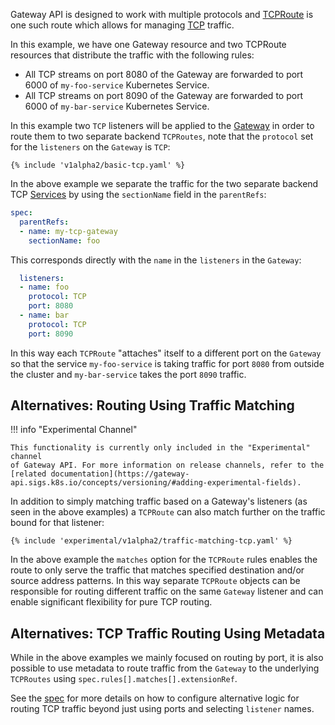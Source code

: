 Gateway API is designed to work with multiple protocols and [TCPRoute][tcproute]
is one such route which allows for managing [TCP][tcp] traffic.

In this example, we have one Gateway resource and two TCPRoute resources that
distribute the traffic with the following rules:

- All TCP streams on port 8080 of the Gateway are forwarded to port 6000 of
  `my-foo-service` Kubernetes Service.
- All TCP streams on port 8090 of the Gateway are forwarded to port 6000 of
  `my-bar-service` Kubernetes Service.

In this example two `TCP` listeners will be applied to the [Gateway][gateway]
in order to route them to two separate backend `TCPRoutes`, note that the
`protocol` set for the `listeners` on the `Gateway` is `TCP`:

```
{% include 'v1alpha2/basic-tcp.yaml' %}
```

In the above example we separate the traffic for the two separate backend TCP
[Services][svc] by using the `sectionName` field in the `parentRefs`:

```yaml
spec:
  parentRefs:
  - name: my-tcp-gateway
    sectionName: foo
```

This corresponds directly with the `name` in the `listeners` in the `Gateway`:

```yaml
  listeners:
  - name: foo
    protocol: TCP
    port: 8080
  - name: bar
    protocol: TCP
    port: 8090
```

In this way each `TCPRoute` "attaches" itself to a different port on the
`Gateway` so that the service `my-foo-service` is taking traffic for port `8080`
from outside the cluster and `my-bar-service` takes the port `8090` traffic.

## Alternatives: Routing Using Traffic Matching

!!! info "Experimental Channel"

    This functionality is currently only included in the "Experimental" channel
    of Gateway API. For more information on release channels, refer to the
    [related documentation](https://gateway-api.sigs.k8s.io/concepts/versioning/#adding-experimental-fields).

In addition to simply matching traffic based on a Gateway's listeners (as seen
in the above examples) a `TCPRoute` can also match further on the traffic bound
for that listener:

```
{% include 'experimental/v1alpha2/traffic-matching-tcp.yaml' %}
```

In the above example the `matches` option for the `TCPRoute` rules enables the
route to only serve the traffic that matches specified destination and/or source
address patterns. In this way separate `TCPRoute` objects can be responsible
for routing different traffic on the same `Gateway` listener and can enable
significant flexibility for pure TCP routing.

## Alternatives: TCP Traffic Routing Using Metadata

While in the above examples we mainly focused on routing by port, it is also
possible to use metadata to route traffic from the `Gateway` to the underlying
`TCPRoutes` using `spec.rules[].matches[].extensionRef`.

See the [spec][tcproute] for more details on how to configure alternative logic
for routing TCP traffic beyond just using ports and selecting `listener` names.

[tcproute]:/v1alpha2/references/spec/#gateway.networking.k8s.io/v1alpha2.TCPRoute
[tcp]:https://datatracker.ietf.org/doc/html/rfc793
[httproute]:/v1alpha2/references/spec/#gateway.networking.k8s.io/v1alpha2.HTTPRoute
[gateway]:/v1alpha2/references/spec/#gateway.networking.k8s.io/v1alpha2.Gateway
[svc]:https://kubernetes.io/docs/concepts/services-networking/service/
